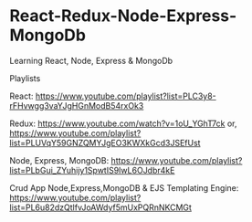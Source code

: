 # React-Redux-Node-Express-MongoDb
Learning React, Node, Express &amp; MongoDb


Playlists

React:
https://www.youtube.com/playlist?list=PLC3y8-rFHvwgg3vaYJgHGnModB54rxOk3

Redux:
https://www.youtube.com/watch?v=1oU_YGhT7ck
or,
https://www.youtube.com/playlist?list=PLUVqY59GNZQMYJgEO3KWXkGcd3JSEfUst


Node, Express, MongoDB:
https://www.youtube.com/playlist?list=PLbGui_ZYuhijy1SpwtIS9IwL6OJdbr4kE

Crud App Node,Express,MongoDB & EJS Templating Engine:
https://www.youtube.com/playlist?list=PL6u82dzQtlfvJoAWdyf5mUxPQRnNKCMGt